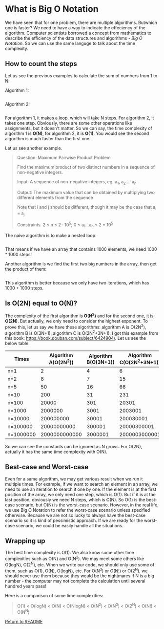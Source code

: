 # What is Big O Notation

We have seen that for one problem, there are multiple algorithms. Butwhich one is faster? We need to have a way to indicate the effeciency of the algorithm. Computer scientists borrowed a concept from mathematics to describe the efficiency of the data structures and algorithms - *Big O Notation*. So we can use the same languge to talk about the time complexity.

## How to count the steps

Let us see the previous examples to calculate the sum of numbers from 1 to N:

Algorithm 1:

``` cs --region calculate-sum-naive --source-file ../../src/FunCoding.LearnCSharpAlgorithms/Warmup/CalculateSum.cs --project ../../src/FunCoding.LearnCSharpAlgorithms/FunCoding.LearnCSharpAlgorithms.csproj

```

Algorithm 2:

``` cs --region calculate-sum-by-gauss --source-file ../../src/FunCoding.LearnCSharpAlgorithms/Warmup/CalculateSum.cs --project ../../src/FunCoding.LearnCSharpAlgorithms/FunCoding.LearnCSharpAlgorithms.csproj

```

For algorithm 1, it makes a loop, which will take N steps. For algorithm 2, it takes one step. Obviously, there are some other operations like assignments, but it doesn't matter. So we can say, the time complexity of algorithm 1 is **O(N)**, for algorithm 2, it is **O(1)**. You would see the second algorithm is much faster than the first one.

Let us see another example.

> Question: Maximum Pairwise Product Problem
>
> Find the maximum product of two distinct numbers in a sequence of non-negative integers. 
>
> Input: A sequence of non-negative integers, eg. a<sub>1</sub>, a<sub>2</sub>.....a<sub>n</sub>.
>
> Output: The maximum value that can be obtained by multiplying two different elements from the sequence
>
> Note that i and j should be different, though it may be the case that a<sub>i</sub> = a<sub>j</sub>
>
> Constraints. 2 ≤ n ≤ 2 · 10<sup>5</sup>; 0 ≤ a<sub>1</sub>...a<sub>n</sub> ≤ 2 * 10<sup>5</sup>

The naive algorithm is to make a nested loop:

``` cs --region max-pairwise-product-naive --source-file ../../src/FunCoding.LearnCSharpAlgorithms/Warmup/MaxPairwiseProduct.cs --project ../../src/FunCoding.LearnCSharpAlgorithms/FunCoding.LearnCSharpAlgorithms.csproj

```

That means if we have an array that contains 1000 elements, we need 1000 * 1000 steps!

Another algorithm is we find the first two big numbers in the array, then get the product of them:

``` cs --region max-pairwise-product-fast --source-file ../../src/FunCoding.LearnCSharpAlgorithms/Warmup/MaxPairwiseProduct.cs --project ../../src/FunCoding.LearnCSharpAlgorithms/FunCoding.LearnCSharpAlgorithms.csproj

```

This algorithm is better because we only have two iterations, which has 1000 + 1000 steps.

## Is O(2N) equal to O(N)?

The complexity of the first algorithm is **O(N<sup>2</sup>)** and for the second one, it is **O(2N)**. But actually, we only need to consider the highest exponent. To prove this, let us say we have these algorithms: algorithm A is O(2N<sup>2</sup>), algorithm B is O(3N+1), algorithm C is O(2N<sup>2</sup>+3N+1). I got this example from this book: https://book.douban.com/subject/6424904/. Let us see the below table:

| Times     | Algorithm A(O(2N<sup>2</sup>)) | Algorithm B(O(3N+1)) | Algorithm C(O(2N<sup>2</sup>+3N+1)) |
| --------- | ------------------------------ | -------------------- | ----------------------------------- |
| n=1       | 2                              | 4                    | 6                                   |
| n=2       | 8                              | 7                    | 15                                  |
| n=5       | 50                             | 16                   | 66                                  |
| n=10      | 200                            | 31                   | 231                                 |
| n=100     | 20000                          | 301                  | 20301                               |
| n=1000    | 2000000                        | 3001                 | 2003001                             |
| n=10000   | 200000000                      | 30001                | 200030001                           |
| n=100000  | 20000000000                    | 300001               | 20000300001                         |
| n=1000000 | 2000000000000                  | 3000001              | 2000003000001                       |

So we can see the constants can be ignored as N grows. For O(2N), actually it has the same time complexity with O(N).

## Best-case and Worst-case

Even for a same algorithm, we may get various result when we run it multiple times. For example, if we want to search an element in an array, we need to use an iteration to search it one by one. If the element is at the first position of the array, we only need one step, which is O(1). But if it is at the last position, obviously we need N steps, which is O(N). So O(1) is the best-case scenario, but O(N) is the worst-case scenario. However, in the real life, we use Big O Notation to refer the worst-case scenario unless specified otherwise. Because we are not so lucky to always have the best-case scenario so it is kind of pessimistic approach. If we are ready for the worst-case scenario, we could be easily handle all the situations.



## Wrapping up

The best time complexity is O(1). We also know some other time complexities such as O(N) and O(N<sup>2</sup>). We may meet some others like O(logN), O(2<sup>N</sup>), etc. When we write our code, we should only use some of them, such as O(1), O(N), O(logN), etc. For O(N<sup>3</sup>) or O(N!) or O(2<sup>N</sup>), we should never use them because they would be the nightmares if N is a big number - the computer may not complete the calculation until several hundred years pass!

Here is a comparison of some time complexities:

>  O(1) < O(logN) < O(N) < O(NlogN) < O(N<sup>2</sup>) < O(N<sup>3</sup>) < O(2<sup>N</sup>) < O(N!) < O(N<sup>N</sup>)

[Return to README](../../README.md)